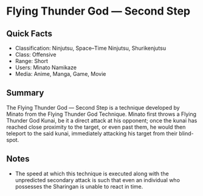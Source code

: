 # Flying Thunder God — Second Step

## Quick Facts
- Classification: Ninjutsu, Space–Time Ninjutsu, Shurikenjutsu
- Class: Offensive
- Range: Short
- Users: Minato Namikaze
- Media: Anime, Manga, Game, Movie

## Summary
The Flying Thunder God — Second Step is a technique developed by Minato from the Flying Thunder God Technique. Minato first throws a Flying Thunder God Kunai, be it a direct attack at his opponent; once the kunai has reached close proximity to the target, or even past them, he would then teleport to the said kunai, immediately attacking his target from their blind-spot.

## Notes
- The speed at which this technique is executed along with the unpredicted secondary attack is such that even an individual who possesses the Sharingan is unable to react in time.
